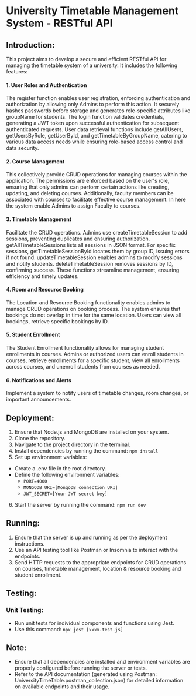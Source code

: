
# University Timetable Management System - RESTful API

## Introduction:
This project aims to develop a secure and efficient RESTful API for managing the timetable system of a university.
It includes the following features:

#### 1. User Roles and Authentication
The register function enables user registration, enforcing authentication and authorization by allowing only Admins to perform this action. It securely hashes passwords before storage and generates role-specific attributes like groupName for students. The login function validates credentials, generating a JWT token upon successful authentication for subsequent authenticated requests. User data retrieval functions include getAllUsers, getUsersByRole, getUserById, and getTimetableByGroupName, catering to various data access needs while ensuring role-based access control and data security.
#### 2. Course Management
This collectively provide CRUD operations for managing courses within the application. The permissions are enforced based on the user's role, ensuring that only admins can perform certain actions like creating, updating, and deleting courses. Additionally, faculty members can be associated with courses to facilitate effective course management.
In here the system enable Admins to assign Faculty to courses.
#### 3. Timetable Management
Facilitate the CRUD operations. Admins use createTimetableSession to add sessions, preventing duplicates and ensuring authorization. getAllTimetableSessions lists all sessions in JSON format. For specific sessions, getTimetableSessionById locates them by group ID, issuing errors if not found. updateTimetableSession enables admins to modify sessions and notify students. deleteTimetableSession removes sessions by ID, confirming success. These functions streamline management, ensuring efficiency and timely updates. 
#### 4. Room and Resource Booking
The Location and Resource Booking functionality enables admins to manage CRUD operations on booking process. The system ensures that bookings do not overlap in time for the same location. Users can view all bookings, retrieve specific bookings by ID. 
#### 5. Student Enrollment
The Student Enrollment functionality allows for managing student enrollments in courses. Admins or authorized users can enroll students in courses, retrieve enrollments for a specific student, view all enrollments across courses, and unenroll students from courses as needed.
#### 6. Notifications and Alerts
Implement a system to notify users of timetable changes, room changes, or important announcements.

## Deployment:
1. Ensure that Node.js and MongoDB are installed on your system.
2. Clone the repository.
3. Navigate to the project directory in the terminal.
4. Install dependencies by running the command:
`npm install  ` 
5. Set up environment variables:
- Create a .env file in the root directory.
- Define the following environment variables:
  - `PORT=4000` 
  - `MONGODB_URI=[MongoDB connection URI]`
  - `JWT_SECRET=[Your JWT secret key]`
6. Start the server by running the command:
`npm run dev` 

## Running:
1. Ensure that the server is up and running as per the deployment instructions.
2. Use an API testing tool like Postman or Insomnia to interact with the endpoints.
3. Send HTTP requests to the appropriate endpoints for CRUD operations on courses, timetable management, location & resource booking and student enrollment.

## Testing:
### Unit Testing:
- Run unit tests for individual components and functions using Jest.
- Use this command: 
 `npx jest [xxxx.test.js]`

## Note:
- Ensure that all dependencies are installed and environment variables are properly configured before running the server or tests.
- Refer to the API documentation (generated using Postman: UniversityTimeTable.postman_collection.json) for detailed information on available endpoints and their usage.
